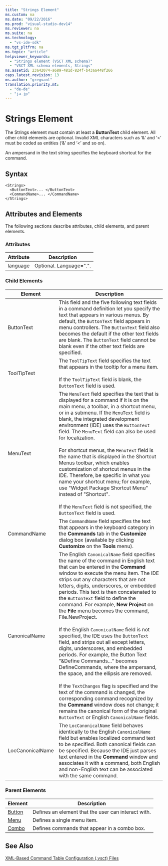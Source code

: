 ```yaml
---
title: "Strings Element"
ms.custom: na
ms.date: "09/22/2016"
ms.prod: "visual-studio-dev14"
ms.reviewer: na
ms.suite: na
ms.technology: 
  - "vs-ide-sdk"
ms.tgt_pltfrm: na
ms.topic: "article"
helpviewer_keywords: 
  - "Strings element (VSCT XML schema)"
  - "VSCT XML schema elements, Strings"
ms.assetid: 23a42074-a689-481d-824f-b43aa448f266
caps.latest.revision: 13
ms.author: "gregvanl"
translation.priority.mt: 
  - "de-de"
  - "ja-jp"
---
```

# Strings Element
The Strings element must contain at least a **ButtonText** child element. All other child elements are optional. Invalid XML characters such as ‘&’ and ‘<’ must be coded as entities (‘&amp;’ and ‘&lt;’ and so on).  
  
 An ampersand in the text string specifies the keyboard shortcut for the command.  
  
## Syntax  
  
```  
<Strings>  
  <ButtonText>... </ButtonText>  
  <CommandName>... </CommandName>  
</Strings>  
```  
  
## Attributes and Elements  
 The following sections describe attributes, child elements, and parent elements.  
  
### Attributes  
  
|Attribute|Description|  
|---------------|-----------------|  
|language|Optional. Language=".".|  
  
### Child Elements  
  
|Element|Description|  
|-------------|-----------------|  
|ButtonText|This field and the five following text fields in a command definition let you specify the text that appears in various menus. By default, the `ButtonText` field appears in menu controllers. The `ButtonText` field also becomes the default if the other text fields are blank. The `ButtonText` field cannot be blank even if the other text fields are specified.|  
|ToolTipText|The `ToolTipText` field specifies the text that appears in the tooltip for a menu item.<br /><br /> If the `ToolTipText` field is blank, the `ButtonText` field is used.|  
|MenuText|The `MenuText` field specifies the text that is displayed for a command if it is on the main menu, a toolbar, in a shortcut menu, or in a submenu. If the `MenuText` field is blank, the integrated development environment (IDE) uses the `ButtonText` field. The `MenuText` field can also be used for localization.<br /><br /> For shortcut menus, the `MenuText` field is the name that is displayed in the Shortcut Menus toolbar, which enables customization of shortcut menus in the IDE. Therefore, be specific in what you name your shortcut menu; for example, use "Widget Package Shortcut Menu" instead of "Shortcut".<br /><br /> If the `MenuText` field is not specified, the `ButtonText` field is used.|  
|CommandName|The `CommandName` field specifies the text that appears in the keyboard category in the **Commands** tab in the **Customize** dialog box (available by clicking **Customize** on the **Tools** menu).|  
|CanonicalName|The English `CanonicalName` field specifies the name of the command in English text that can be entered in the **Command** window to execute the menu item. The IDE strips out any characters that are not letters, digits, underscores, or embedded periods. This text is then concatenated to the `ButtonText` field to define the command. For example, **New Project** on the **File** menu becomes the command, File.NewProject.<br /><br /> If the English `CanonicalName` field is not specified, the IDE uses the `ButtonText` field, and strips out all except letters, digits, underscores, and embedded periods. For example, the Button Text "&Define Commands..." becomes DefineCommands, where the ampersand, the space, and the ellipsis are removed.<br /><br /> If the `TextChanges` flag is specified and the text of the command is changed, the corresponding command recognized by the **Command** window does not change; it remains the canonical form of the original `ButtonText` or English `CanonicalName` fields.|  
|LocCanonicalName|The `LocCanonicalName` field behaves identically to the English `CanonicalName` field but enables localized command text to be specified. Both canonical fields can be specified. Because the IDE just parses text entered in the **Command** window and associates it with a command, both English and non-English text can be associated with the same command.|  
  
### Parent Elements  
  
|Element|Description|  
|-------------|-----------------|  
|[Button](../VS_csharp/button-element.md)|Defines an element that the user can interact with.|  
|[Menu](../VS_csharp/menu-element.md)|Defines a single menu item.|  
|[Combo](../VS_csharp/combo-element.md)|Defines commands that appear in a combo box.|  
  
## See Also  
 [XML-Based Command Table Configuration (.vsct) Files](../VS_csharp/visual-studio-command-table--.vsct--files.md)